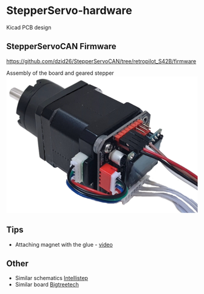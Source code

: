 # StepperServo-hardware
Kicad PCB design

## StepperServoCAN Firmware
https://github.com/dzid26/StepperServoCAN/tree/retropilot_S42B/firmware

Assembly of the board and geared stepper
![image](Motor_assembly.png)

## Tips
- Attaching magnet with the glue - [video](https://youtu.be/mQyXR3hITy0?t=41)

## Other
- Similar schematics [Intellistep](https://github.com/CAP1Sup/Intellistep/tree/master/Kicad/BTTS57Bv2)
- Similar board [Bigtreetech](https://www.youtube.com/watch?v=nuKLfyWq0CM)
